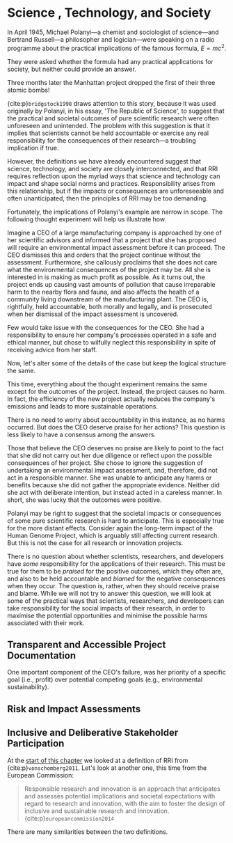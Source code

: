 # Science , Technology, and Society

In April 1945, Michael Polanyi—a chemist and sociologist of science—and Bertrand Russell—a philosopher and logician—were speaking on a radio programme about the practical implications of the famous formula, $E = mc^2$.

They were asked whether the formula had any practical applications for society, but neither could provide an answer.

Three months later the Manhattan project dropped the first of their three atomic bombs!

{cite:p}`bridgstock1998` draws attention to this story, because it was used originally by Polanyi, in his essay, 'The Republic of Science', to suggest that the practical and societal outcomes of pure scientific research were often unforeseen and unintended. The problem with this suggestion is that it implies that scientists cannot be held accountable or exercise any real responsibility for the consequences of their research—a troubling implication if true.

However, the definitions we have already encountered suggest that science, technology, and society are closely interconnected, and that RRI requires reflection upon the myriad ways that science and technology can impact and shape social norms and practices. Responsibility arises from this relationship, but if the impacts or consequences are unforeseeable and often unanticipated, then the principles of RRI may be too demanding.

Fortunately, the implications of Polanyi's example are narrow in scope. The following thought experiment will help us illustrate how.

Imagine a CEO of a large manufacturing company is approached by one of her scientific advisors and informed that a project that she has proposed will require an environmental impact assessment before it can proceed. The CEO dismisses this and orders that the project continue without the assessment. Furthermore, she callously proclaims that she does not care what the environmental consequences of the project may be. All she is interested in is making as much profit as possible. As it turns out, the project ends up causing vast amounts of pollution that cause irreparable harm to the nearby flora and fauna, and also affects the health of a community living downstream of the manufacturing plant. The CEO is, rightfully, held accountable, both morally and legally, and is prosecuted when her dismissal of the impact assessment is uncovered.

Few would take issue with the consequences for the CEO. She had a responsibility to ensure her company's processes operated in a safe and ethical manner, but chose to wilfully neglect this responsibility in spite of receiving advice from her staff.

Now, let's alter some of the details of the case but keep the logical structure the same.

This time, everything about the thought experiment remains the same except for the outcomes of the project. Instead, the project causes no harm. In fact, the efficiency of the new project actually reduces the company's emissions and leads to more sustainable operations.

There is no need to worry about accountability in this instance, as no harms occurred. But does the CEO deserve praise for her actions? This question is less likely to have a consensus among the answers.

Those that believe the CEO deserves no praise are likely to point to the fact that she did not carry out her due diligence or reflect upon the possible consequences of her project. She chose to ignore the suggestion of undertaking an environmental impact assessment, and, therefore, did not act in a responsible manner. She was unable to anticipate any harms or benefits because she did not gather the appropriate evidence. Neither did she act with deliberate intention, but instead acted in a careless manner. In short, she was lucky that the outcomes were positive.

Polanyi may be right to suggest that the societal impacts or consequences of some pure scientific research is hard to anticipate. This is especially true for the more distant effects. Consider again the long-term impact of the Human Genome Project, which is arguably still affecting current research. But this is not the case for all research or innovation projects.

There is no question about whether scientists, researchers, and developers have *some* responsibility for the applications of their research. This must be true for them to be *praised* for the positive outcomes, which they often are, and also to be held accountable and *blamed* for the negative consequences when they occur. The question is, rather, when they should receive praise and blame. While we will not try to answer this question, we will look at some of the practical ways that scientists, researchers, and developers can take responsibility for the social impacts of their research, in order to maximise the potential opportunities and minimise the possible harms associated with their work.

## Transparent and Accessible Project Documentation

One important component of the CEO's failure, was her priority of a specific goal (i.e., profit) over potential competing goals (e.g., environmental sustainability).

## Risk and Impact Assessments

## Inclusive and Deliberative Stakeholder Participation

At the [start of this chapter](responsibility.md) we looked at a definition of RRI from {cite:p}`vonschomberg2011`. Let's look at another one, this time from the European Commission:

> Responsible research and innovation is an approach that anticipates and assesses potential implications and societal expectations with regard to research and innovation, with the aim to foster the design of inclusive and sustainable research and innovation. {cite:p}`europeancommission2014`

There are many similarities between the two definitions.

<!-- - The value of stakeholder engagement
  - Social value of ensuring that research and innovation are responsive to and supportive of social goals
  - Ethical value of mitigating bias or risk of harm that arises from limited perspectives
  - Instrumental value for effective research and innovation
- RRI relies on both the organic and creative nature of the human mind as much as it does the meticulous standards of the scientific method.
- The demands of responsibility require us to reflect on the systemic influences on the research and innovation lifecycle, and the wider impacts on society.
- RRI is about more than the avoidance of gross misconduct (e.g., plagiarism, fabrication/falsification of results, developing obviously dangerous technologies). Irresponsible research can often occur in the absence of any individual's malicious attitudes, but rather from a failure to consider how institutional practices influence the scientific process.
- Ulrich Beck, a German sociologist, calls this phenomenon “**organized irresponsibility**". -->
